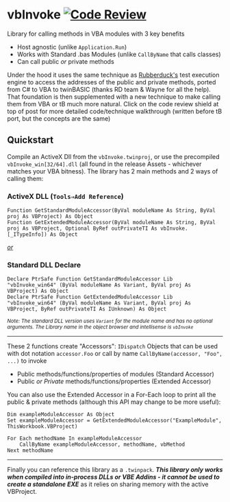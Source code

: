 # vbInvoke [![Code Review](http://www.zomis.net/codereview/shield/?qid=274532&mode=score)](http://codereview.stackexchange.com/q/274532/146810)

Library for calling methods in VBA modules with 3 key benefits
  - Host agnostic (unlike `Application.Run`)
  - Works with Standard .bas Modules (unlike `CallByName` that calls classes)
  - Can call public _or_ private methods


Under the hood it uses the same technique as [Rubberduck's](https://github.com/rubberduck-vba/Rubberduck) test execution engine to access the addresses of the public and private methods, ported from C# to VBA to twinBASIC (thanks RD team & Wayne for all the help). That foundation is then supplemented with a new technique to make calling them from VBA or tB much more natural. Click on the code review shield at top of post for more detailed code/technique walkthrough (written before tB port, but the concepts are the same)

## Quickstart
Compile an ActiveX Dll from the `vbInvoke.twinproj`, or use the precompiled `vbInvoke_win[32/64].dll` (all found in the release Assets - whichever matches your VBA bitness). The library has 2 main methods and 2 ways of calling them:

### ActiveX DLL (`Tools⇒Add Reference`)

```vba
Function GetStandardModuleAccessor(ByVal moduleName As String, ByVal proj As VBProject) As Object
Function GetExtendedModuleAccessor(ByVal moduleName As String, ByVal proj As VBProject, Optional ByRef outPrivateTI As vbInvoke.[_ITypeInfo]) As Object
```


_<ins>or</ins>_
### Standard DLL Declare

```vba
Declare PtrSafe Function GetStandardModuleAccessor Lib "vbInvoke_win64" (ByVal moduleName As Variant, ByVal proj As VBProject) As Object
Declare PtrSafe Function GetExtendedModuleAccessor Lib "vbInvoke_win64" (ByVal moduleName As Variant, ByVal proj As VBProject, ByRef outPrivateTI As IUnknown) As Object
```

<sub>_Note: The standard DLL version uses `Variant` for the module name and has no optional arguments. The Library name in the object browser and intellisense is `vbInvoke`_</sub>

---

These 2 functions create "Accessors": `IDispatch` Objects that can be used with dot notation `accessor.Foo` or call by name `CallByName(accessor, "Foo", ...)` to invoke
 - Public methods/functions/properties of modules (Standard Accessor)
 - Public _or Private_ methods/functions/properties (Extended Accessor)

You can also use the Extended Accessor in a For-Each loop to print all the public & private methods (although this API may change to be more useful):

```vba
Dim exampleModuleAccessor As Object
Set exampleModuleAccessor = GetExtendedModuleAccessor("ExampleModule", ThisWorkbook.VBProject)

For Each methodName In exampleModuleAccessor
	CallByName exampleModuleAccessor, methodName, vbMethod
Next methodName
```

---

Finally you can reference this library as a `.twinpack`. _**This library only works when compiled into in-process DLLs or VBE Addins - it cannot be used to create a standalone EXE**_ as it relies on sharing memory with the active VBProject.
